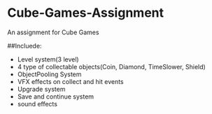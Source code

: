 # Cube-Games-Assignment
 An assignment for Cube Games

##Incluede:

- Level system(3 level)
- 4 type of collectable objects(Coin, Diamond, TimeSlower, Shield)
- ObjectPooling System
- VFX effects on collect and hit events
- Upgrade system
- Save and continue system
- sound effects
